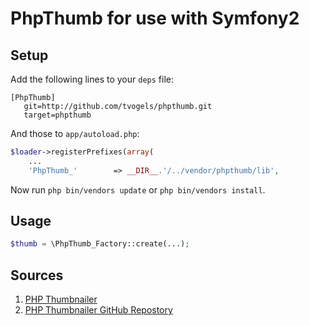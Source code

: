 PhpThumb for use with Symfony2
==============================

Setup
-----

Add the following lines to your `deps` file:

	[PhpThumb]
	   git=http://github.com/tvogels/phpthumb.git
	   target=phpthumb

And those to `app/autoload.php`:

```php
$loader->registerPrefixes(array(
    ...
    'PhpThumb_'        => __DIR__.'/../vendor/phpthumb/lib',
```

Now run `php bin/vendors update` or `php bin/vendors install`.

Usage
-----

```php
$thumb = \PhpThumb_Factory::create(...);
```


Sources
-------

1. [PHP Thumbnailer](http://phpthumb.gxdlabs.com/)
2. [PHP Thumbnailer GitHub Repostory](https://github.com/masterexploder/PHPThumb)